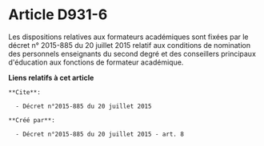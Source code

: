 # Article D931-6

Les dispositions relatives aux formateurs académiques sont fixées par le décret n° 2015-885 du 20 juillet 2015 relatif aux
conditions de nomination des personnels enseignants du second degré et des conseillers principaux d'éducation aux fonctions
de formateur académique.

**Liens relatifs à cet article**

	**Cite**:

	  - Décret n°2015-885 du 20 juillet 2015

	**Créé par**:

	  - Décret n°2015-885 du 20 juillet 2015 - art. 8
